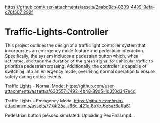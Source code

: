 
https://github.com/user-attachments/assets/2aabd9cb-0209-4499-9efa-c76f5071292f
# Traffic-Lights-Controller
This project outlines the design of a traffic light controller system that incorporates an emergency mode feature and pedestrian interaction. Specifically, the system includes a pedestrian button which, when activated, shortens the duration of the green signal for vehicular traffic to prioritize pedestrian crossing. Additionally, the controller is capable of switching into an emergency mode, overriding normal operation to ensure safety during critical events.

Traffic Lights - Normal Mode:
https://github.com/user-attachments/assets/af630557-7492-4b48-89d5-1d350d347e4d

Traffic Lights - Emergency Mode:
https://github.com/user-attachments/assets/7774f25a-a66e-421c-8b7e-6e5a56cffa61

Pedestrian button pressed simulated:
Uploading PedFinal.mp4…
